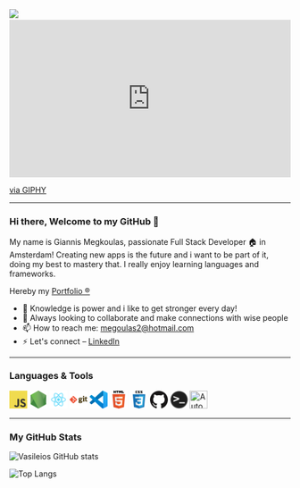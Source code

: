 <!-- ![ colorful Tech ](chain.gif) [](chain.gif) -->
<img src="https://media.giphy.com/media/doXBzUFJRxpaUbuaqz/giphy.gif" width='300'>
<div style="width:100%;height:0;padding-bottom:56%;position:relative;"><iframe src="https://giphy.com/embed/doXBzUFJRxpaUbuaqz" width="100%" height="100%" style="position:absolute" frameBorder="0" class="giphy-embed" allowFullScreen></iframe></div><p><a href="https://giphy.com/gifs/motion-graphics-animated-gif-mograph-doXBzUFJRxpaUbuaqz">via GIPHY</a></p>


---

### Hi there, Welcome to my GitHub 👋

My name is Giannis Megkoulas, passionate Full Stack Developer 🏠 in Amsterdam! Creating new apps is the future and i want to be part of it, doing my best to mastery that. I really enjoy learning languages and frameworks.

Hereby my [Portfolio ®](https://giannismegoulsd.netlify.app/)

-  🌱 Knowledge is power and i like to get stronger every day!
-  👯 Always looking to collaborate and make connections with wise people
-  📫 How to reach me: megoulas2@hotmail.com
-  ⚡ Let's connect – [LinkedIn](https://www.linkedin.com/in/giannis-megoulas-aa76b266/)

---

### Languages & Tools

<p style='align:left'>
<img height='32' width='32' title='JavaScript'src='https://raw.githubusercontent.com/github/explore/80688e429a7d4ef2fca1e82350fe8e3517d3494d/topics/javascript/javascript.png'>
<img height='32' width='32' title='node.js' src='https://raw.githubusercontent.com/github/explore/80688e429a7d4ef2fca1e82350fe8e3517d3494d/topics/nodejs/nodejs.png'>
<img height='32' width='32' title='react.js' src='https://raw.githubusercontent.com/github/explore/80688e429a7d4ef2fca1e82350fe8e3517d3494d/topics/react/react.png'>
<img height='32' width='32' title='git' src='https://raw.githubusercontent.com/github/explore/80688e429a7d4ef2fca1e82350fe8e3517d3494d/topics/git/git.png'>
<img height='32' width='32' title= 'Visual Studio Code'src='https://raw.githubusercontent.com/github/explore/80688e429a7d4ef2fca1e82350fe8e3517d3494d/topics/visual-studio-code/visual-studio-code.png'>
<img height='32' width='32' title= 'HTML5' src='https://raw.githubusercontent.com/github/explore/80688e429a7d4ef2fca1e82350fe8e3517d3494d/topics/html/html.png'>
<img height='32' width='32' title= 'CSS3' src='https://raw.githubusercontent.com/github/explore/80688e429a7d4ef2fca1e82350fe8e3517d3494d/topics/css/css.png'>
<img height='32' width='32' title= 'GitHub' src='https://raw.githubusercontent.com/github/explore/78df643247d429f6cc873026c0622819ad797942/topics/github/github.png'>
<img height='32' width='32' title= 'terminal' src='https://raw.githubusercontent.com/github/explore/80688e429a7d4ef2fca1e82350fe8e3517d3494d/topics/terminal/terminal.png'>
<img height='32' width='32' title='AutoCad' src='https://logodix.com/logo/635166.png'>
</p>

---

### My GitHub Stats

![Vasileios GitHub stats](https://github-readme-stats.vercel.app/api?username=GiannisMeg&show_icons=true&theme=radical)

![Top Langs](https://github-readme-stats.vercel.app/api/top-langs/?username=GiannisMeg&layout=compact&show_icons=true&theme=radical)
